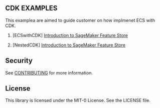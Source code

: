 ## CDK EXAMPLES 

This examplea are aimed to guide customer on how implmenet ECS with CDK. 

1. [ECSwithCDK] [Introduction to SageMaker Feature Store](https://github.com/aws-samples/amazon-ecs-cdk-examples/tree/main/ECSwithCDK)

2. [NestedCDK] [Introduction to SageMaker Feature Store](https://github.com/aws-samples/amazon-ecs-cdk-examples/tree/main/NestedCDK)

## Security

See [CONTRIBUTING](CONTRIBUTING.md#security-issue-notifications) for more information.

## License

This library is licensed under the MIT-0 License. See the LICENSE file.

